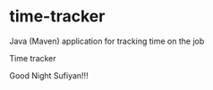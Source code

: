 # time-tracker
Java (Maven) application for tracking time on the job

Time tracker

Good Night Sufiyan!!!
